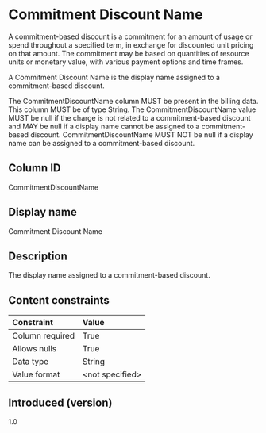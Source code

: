 # Commitment Discount Name

A commitment-based discount is a commitment for an amount of usage or spend throughout a specified term, in exchange for discounted unit pricing on that amount. The commitment may be based on quantities of resource units or monetary value, with various payment options and time frames.

A Commitment Discount Name is the display name assigned to a commitment-based discount.

The CommitmentDiscountName column MUST be present in the billing data. This column MUST be of type String. The CommitmentDiscountName value MUST be null if the charge is not related to a commitment-based discount and MAY be null if a display name cannot be assigned to a commitment-based discount. CommitmentDiscountName MUST NOT be null if a display name can be assigned to a commitment-based discount.

## Column ID

CommitmentDiscountName

## Display name

Commitment Discount Name

## Description

The display name assigned to a commitment-based discount.

## Content constraints

| Constraint      | Value            |
|:----------------|:-----------------|
| Column required | True             |
| Allows nulls    | True             |
| Data type       | String           |
| Value format    | \<not specified> |

## Introduced (version)

1.0
